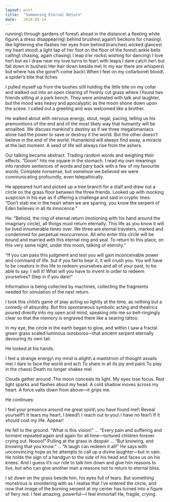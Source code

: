 ```yaml
---
layout: post
title:  "Summoning Eternal Return"
date:   2018-05-14
---
```


running\\
through gardens of forest\\
ahead in the distance\\
a fleeting white figure\\
a dress disappearing\\
behind brushes\\
again!\\
beckons for chasing\\
like lightening she flashes her eyes from behind branches\\
wicked glances\\
my heart stood\\
a light tap of her foot on the floor of the forest\\
ankle bells calling\\
chasing, again chasing\\
I leap o’er rocks\\
wishing for dancing\\
I love her\\
but as I draw near my love turns to fear\\
with leaps I dare catch her\\
but fall down in bushes\\
Her hair down beside me\\
In my ear there are whispers\\
but where has she gone?\\
come back\\
When I feel on my collarbone\\
blood\\
a spider’s bite that itches

I pulled myself up from the bushes still holding the little bite on my collar and walked out into an open clearing of freshly cut grass where I found two friends sitting at a park bench. They were animated with talk and laughter, but the mood was heavy and apocalyptic as the moon shone down upon the scene. I called out a greeting and was welcomed like a brother.

He walked about with nervous energy, stout, regal, pacing, telling us his premonitions of the end and of the most likely way that humanity will be annalited. We discuss mankind's destiny as if we three megalomaniacs alone had the power to save or destroy it the world. But the other doesn’t believe in the end of the world. Humankind will always find away, a miracle at the last moment. A seed of life will always rise from the ashers.

Our talking became abstract. Trading random words and weighing their effects. “Doom” hits me square in the stomach. I read my own meanings into random sentences of words and pary back with a few of my favourite words. Complete nonsense, but somehow we believed we were communicating profoundly, even telepathically.

He appeared hurt and picked up a tree branch for a stalf and drew out a circle on the grass floor between the three friends. Looked up with mocking suspicion in his eye as if offering a challenge and said in cryptic lines: “Don’t stab me in the heart when we are sparing, you know the serpent of Eden believes in all its innocence.”

He: “Behold, the ring of eternal return (motioning with his hand around the imaginary circle), all things must return eternally. This life as you know it will be lived innumerable times over. We three are eternal travelers, marked and condemned for perpetual reoccurrence. All who enter this circle will be bound and married with this eternal ring and seal. To return to this place, on this very same night, under this moon, talking of eternity.”

“If you can pass this judgment and test you will gain inconceivable power and command of life. but if you fail to bear it, it will crush you. You will have to be creators in this life to redeem yourselves and all of your past, to be able to say: I will it! What will you have to invent in order to redeem yourselves? Step in if you dare!”

Information is being collected by machines, collecting the fragments needed for simulation of the next return.

I took this child’s game of play acting so lightly at the time, as nothing but a comedy of absurdity. But this spontaneous symbolic acting and theatrics poured directly into my open acid mind, speaking into me so bell-ringingly clear so that the memory is engraved there like a searing tattoo.

In my eye, the circle in the earth began to glow, and within I saw a fractal green grass scaled luminous ouroboros—that ancient serpent eternally devouring its own tail.

He looked at his hands.

I feel a strange energy\\
my mind is alight\\
a maelstrom of thought assails me\\
I dare to face the world and act\\
To share in all its joy and pain\\
To play in the chaos\\
Death no longer shakes me\\

Clouds gather around .The moon conceals its light. My eyes lose focus. Red light sparks and flashes about my head. A cold shadow moves across my heart. A force valts down from above—it grips me.

He continues:

I feel your presence around me great spirit\\
you have found me!\\
Reveal yourself!\\
It tears my heart, I bleed!\\
I reach out to you\\
I have no fear!\\
If it should cost my life. Appear!

He fell to the ground. “What is this vision!” ... “Every pain and suffering and torment repeated again and again for all time—tortured children forever crying out. Noooo!” Pulling at the grass in despair ... “But knowing, and knowing that you know.” ... “A laugh can redeem it all!” He says with unconvincing hope as he attempts to call up a divine laughter—but in vain. He holds the sign of a handgun to the side of his head and faces us on his knees. And I guess it’s our role to talk him down and give him reasons to live, but who can give another man a reasons not to return to eternal bliss. 

I sit down on the grass beside him, his eyes full of tears. But something monstrous is smoldering with as I realise that I’ve entered the circle, and now that image of the burning serpent at my center has turned into a figure of fiery red. I feel amazing, powerful—I feel immortal! He, fragile, crying.
